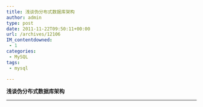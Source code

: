 ```yaml
---
title: 浅谈伪分布式数据库架构
author: admin
type: post
date: 2011-11-22T09:50:11+00:00
url: /archives/12106
IM_contentdowned:
 - 1
categories:
 - MySQL
tags:
 - mysql

---
```

**浅谈伪分布式数据库架构**

****